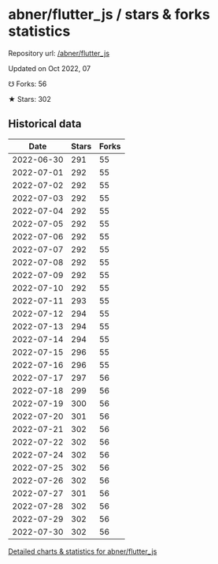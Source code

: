 # abner/flutter_js / stars & forks statistics

Repository url: [/abner/flutter_js](https://github.com/abner/flutter_js)

Updated on Oct 2022, 07

☋ Forks: 56

★ Stars: 302

## Historical data
| Date | Stars | Forks |
|------|-------|-------|
| 2022-06-30 | 291 | 55 | 
| 2022-07-01 | 292 | 55 | 
| 2022-07-02 | 292 | 55 | 
| 2022-07-03 | 292 | 55 | 
| 2022-07-04 | 292 | 55 | 
| 2022-07-05 | 292 | 55 | 
| 2022-07-06 | 292 | 55 | 
| 2022-07-07 | 292 | 55 | 
| 2022-07-08 | 292 | 55 | 
| 2022-07-09 | 292 | 55 | 
| 2022-07-10 | 292 | 55 | 
| 2022-07-11 | 293 | 55 | 
| 2022-07-12 | 294 | 55 | 
| 2022-07-13 | 294 | 55 | 
| 2022-07-14 | 294 | 55 | 
| 2022-07-15 | 296 | 55 | 
| 2022-07-16 | 296 | 55 | 
| 2022-07-17 | 297 | 56 | 
| 2022-07-18 | 299 | 56 | 
| 2022-07-19 | 300 | 56 | 
| 2022-07-20 | 301 | 56 | 
| 2022-07-21 | 302 | 56 | 
| 2022-07-22 | 302 | 56 | 
| 2022-07-24 | 302 | 56 | 
| 2022-07-25 | 302 | 56 | 
| 2022-07-26 | 302 | 56 | 
| 2022-07-27 | 301 | 56 | 
| 2022-07-28 | 302 | 56 | 
| 2022-07-29 | 302 | 56 | 
| 2022-07-30 | 302 | 56 | 


[Detailed charts & statistics for abner/flutter_js](https://reviewgithub.com/rep/abner/flutter_js)
